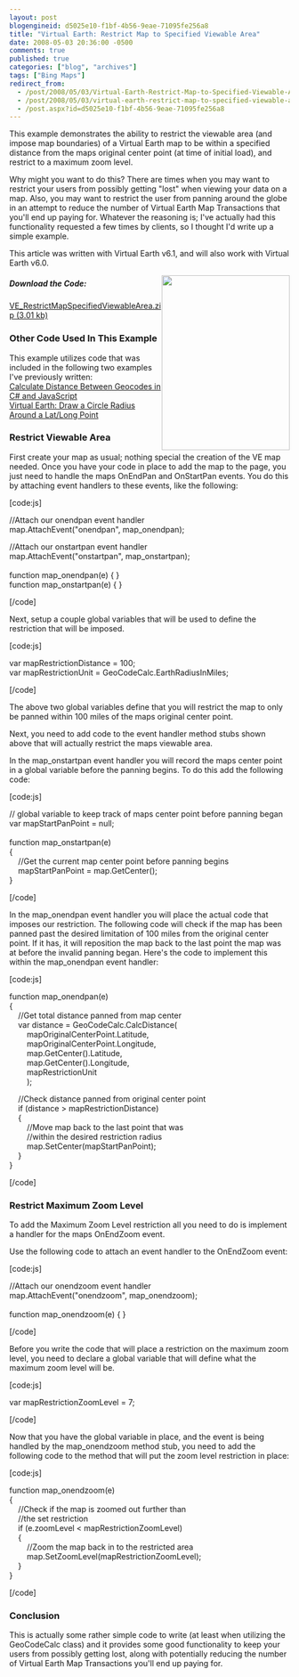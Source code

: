 ```yaml
---
layout: post
blogengineid: d5025e10-f1bf-4b56-9eae-71095fe256a8
title: "Virtual Earth: Restrict Map to Specified Viewable Area"
date: 2008-05-03 20:36:00 -0500
comments: true
published: true
categories: ["blog", "archives"]
tags: ["Bing Maps"]
redirect_from: 
  - /post/2008/05/03/Virtual-Earth-Restrict-Map-to-Specified-Viewable-Area
  - /post/2008/05/03/virtual-earth-restrict-map-to-specified-viewable-area
  - /post.aspx?id=d5025e10-f1bf-4b56-9eae-71095fe256a8
---
```

<!-- more -->
<p>
This example demonstrates the ability to restrict the viewable area (and impose map boundaries)&nbsp;of a Virtual Earth map to be within a specified distance from the maps original center point (at time of initial load), and restrict to a maximum zoom level. 
</p>
<p>
Why might you want to do this? There are times when you may want to restrict your users from possibly getting &quot;lost&quot; when viewing your data on a map. Also, you may want to restrict the user from panning around the globe in an attempt to reduce the number of Virtual Earth Map Transactions that you&#39;ll end up paying for. Whatever the reasoning is; I&#39;ve actually had this functionality requested a few times by clients, so I thought I&#39;d write up a simple example. 
</p>
<p>
This article was written with Virtual Earth v6.1, and will also work with Virtual Earth v6.0.
</p>
<img style="float: right" src="/images/postsVE_RestrictMapSpecifiedViewableArea.png" alt="" width="230" height="314" /> 
<h5>Download the Code:</h5>
<p>
<a rel="enclosure" href="/file.axd?file=VE_RestrictMapSpecifiedViewableArea.zip">VE_RestrictMapSpecifiedViewableArea.zip (3.01 kb)</a> 
</p>
<h3>Other Code Used In This Example</h3>
<p>
This example utilizes code that was included in the following two examples I&#39;ve previously written:<br />
<a href="/post.aspx?id=3bd04a2e-7df6-48d5-a359-1cbc3764889e">Calculate Distance Between Geocodes in C# and JavaScript</a><br />
<a href="/post.aspx?id=1e2824a0-3bef-4707-8f18-a624ad784432">Virtual Earth: Draw a Circle Radius Around a Lat/Long Point</a> 
</p>
<h3>Restrict Viewable Area</h3>
<p>
First create your map as usual; nothing special the creation of the VE map needed. Once you have your code in place to add the map to the page, you just need to handle the maps OnEndPan and OnStartPan&nbsp;events. You do this by attaching event handlers to these events, like the following: 
</p>
<p>
[code:js] 
</p>
<p>
//Attach our onendpan event handler<br />
map.AttachEvent(&quot;onendpan&quot;, map_onendpan); 
</p>
<p>
//Attach our onstartpan event handler<br />
map.AttachEvent(&quot;onstartpan&quot;, map_onstartpan);<br />
<br />
function map_onendpan(e) { }<br />
function map_onstartpan(e) { } 
</p>
<p>
[/code] 
</p>
<p>
Next,&nbsp;setup a couple global variables that will be used to define the restriction that will be imposed. 
</p>
<p>
[code:js] 
</p>
var mapRestrictionDistance = 100;<br />
var mapRestrictionUnit = GeoCodeCalc.EarthRadiusInMiles; 
<p>
[/code] 
</p>
<p>
The above two global variables define that&nbsp;you will restrict the map to only be panned within 100 miles of the maps original center point. 
</p>
<p>
Next,&nbsp;you need to add code to the event handler method stubs shown above that will actually restrict the maps viewable area. 
</p>
<p>
In&nbsp;the map_onstartpan event handler&nbsp;you will record the maps center point in a global variable&nbsp;before the panning begins. To do this add the following code: 
</p>
<p>
[code:js] 
</p>
<p>
// global variable to keep track of maps center point before panning began<br />
var mapStartPanPoint = null;<br />
<br />
function map_onstartpan(e)<br />
{<br />
&nbsp;&nbsp;&nbsp; //Get the current map center point before panning begins<br />
&nbsp;&nbsp;&nbsp; mapStartPanPoint = map.GetCenter();<br />
} 
</p>
<p>
[/code] 
</p>
<p>
In&nbsp;the map_onendpan event handler&nbsp;you will place the actual code that imposes our restriction. The following code will check if the map has been panned past the desired limitation of 100 miles from the original center point. If it has, it will reposition the map back to the last point the map was at before the invalid panning began. Here&#39;s the code to implement this within the map_onendpan event handler: 
</p>
<p>
[code:js] 
</p>
<p>
function map_onendpan(e)<br />
{<br />
&nbsp;&nbsp;&nbsp; //Get total distance panned from map center<br />
&nbsp;&nbsp;&nbsp; var distance = GeoCodeCalc.CalcDistance(<br />
&nbsp;&nbsp;&nbsp;&nbsp;&nbsp;&nbsp; &nbsp;mapOriginalCenterPoint.Latitude,<br />
&nbsp;&nbsp;&nbsp;&nbsp;&nbsp;&nbsp; &nbsp;mapOriginalCenterPoint.Longitude,<br />
&nbsp;&nbsp;&nbsp;&nbsp;&nbsp;&nbsp; &nbsp;map.GetCenter().Latitude,<br />
&nbsp;&nbsp;&nbsp;&nbsp;&nbsp;&nbsp;&nbsp; map.GetCenter().Longitude,<br />
&nbsp;&nbsp;&nbsp;&nbsp;&nbsp;&nbsp;&nbsp; mapRestrictionUnit<br />
&nbsp;&nbsp;&nbsp;&nbsp;&nbsp;&nbsp;&nbsp; ); 
</p>
<p>
&nbsp;&nbsp;&nbsp; //Check distance panned from original center point<br />
&nbsp;&nbsp;&nbsp; if (distance &gt; mapRestrictionDistance)<br />
&nbsp;&nbsp;&nbsp; {<br />
&nbsp;&nbsp;&nbsp;&nbsp;&nbsp;&nbsp;&nbsp; //Move map back to the last point that was<br />
&nbsp;&nbsp;&nbsp;&nbsp;&nbsp;&nbsp;&nbsp; //within the desired restriction radius<br />
&nbsp;&nbsp;&nbsp;&nbsp;&nbsp;&nbsp;&nbsp; map.SetCenter(mapStartPanPoint);<br />
&nbsp;&nbsp;&nbsp; }<br />
} 
</p>
<p>
[/code] 
</p>
<h3>Restrict Maximum Zoom Level</h3>
<p>
To add the Maximum Zoom Level restriction all&nbsp;you need to do is implement a handler for the maps OnEndZoom event. 
</p>
<p>
Use the following code to attach an event handler to the OnEndZoom event: 
</p>
<p>
[code:js] 
</p>
<p>
//Attach our onendzoom event handler<br />
map.AttachEvent(&quot;onendzoom&quot;, map_onendzoom);<br />
<br />
function map_onendzoom(e) { } 
</p>
<p>
[/code] 
</p>
<p>
Before&nbsp;you write the code that will place a restriction on the maximum zoom level, you need to declare a global variable that will define what&nbsp;the maximum zoom level will be. 
</p>
<p>
[code:js] 
</p>
<p>
var mapRestrictionZoomLevel = 7; 
</p>
<p>
[/code] 
</p>
<p>
Now that you have&nbsp;the global variable in place, and the event is being handled by&nbsp;the map_onendzoom method stub,&nbsp;you need to add the following code to the method that will put&nbsp;the zoom level&nbsp;restriction in place: 
</p>
<p>
[code:js] 
</p>
<p>
function map_onendzoom(e)<br />
{<br />
&nbsp;&nbsp;&nbsp; //Check if the map is zoomed out further than<br />
&nbsp;&nbsp;&nbsp; //the set restriction<br />
&nbsp;&nbsp;&nbsp; if (e.zoomLevel &lt; mapRestrictionZoomLevel)<br />
&nbsp;&nbsp;&nbsp; {<br />
&nbsp;&nbsp;&nbsp;&nbsp;&nbsp;&nbsp;&nbsp; //Zoom the map back in to the restricted area<br />
&nbsp;&nbsp;&nbsp;&nbsp;&nbsp;&nbsp;&nbsp; map.SetZoomLevel(mapRestrictionZoomLevel);<br />
&nbsp;&nbsp;&nbsp; }<br />
} 
</p>
<p>
[/code] 
</p>
<h3>Conclusion</h3>
<p>
This is actually some rather simple code to write (at least when utilizing the GeoCodeCalc class) and it provides some good functionality to keep your users from possibly getting lost, along with potentially reducing the number of Virtual Earth Map Transactions you&#39;ll end up paying for. 
</p>
